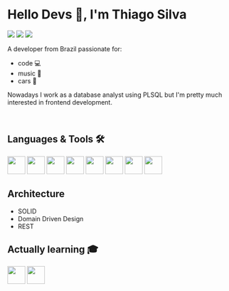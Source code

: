 # Hello Devs 👋, I'm Thiago Silva
<div>
<a href="https://instagram.com/othiago__silva" target="_blank"><img src="https://img.shields.io/badge/-Instagram-%23E4405F?style=for-the-badge&logo=instagram&logoColor=white" target="_blank"></a>
<a href="https://www.linkedin.com/in/othiagosilva" target="_blank"><img src="https://img.shields.io/badge/-LinkedIn-%230077B5?style=for-the-badge&logo=linkedin&logoColor=white" target="_blank"></a>   
  <a href="mailto:othiagosilva.dev@gmail.com"><img src="https://img.shields.io/badge/Gmail-D14836?style=for-the-badge&logo=gmail&logoColor=white" target="_blank"></a>
</div>

A developer from Brazil passionate for: 

* code 💻 
* music 🎵
* cars 🔧​

Nowadays I work as a database analyst using PLSQL but I'm pretty much interested in frontend development. 

<br>


## Languages & Tools 🛠️
<img src="https://cdn.jsdelivr.net/gh/devicons/devicon/icons/git/git-original.svg" height=40 width=40/> <img src="https://cdn.jsdelivr.net/gh/devicons/devicon/icons/vscode/vscode-original.svg" height=40 width=40/> <img src="https://cdn.jsdelivr.net/gh/devicons/devicon/icons/docker/docker-plain.svg" height=40 width=40 /> <img 
src ="https://www.vectorlogo.zone/logos/getpostman/getpostman-icon.svg" height=40 width=40/> <img 
src ="https://cdn.jsdelivr.net/gh/devicons/devicon/icons/html5/html5-original.svg" height=40 width=40/> <img
src="https://cdn.jsdelivr.net/gh/devicons/devicon/icons/css3/css3-original.svg" height=40 width=40 /> <img src="https://cdn.jsdelivr.net/gh/devicons/devicon/icons/typescript/typescript-plain.svg" height=40 width=40 /> <img src="https://cdn.jsdelivr.net/gh/devicons/devicon/icons/oracle/oracle-original.svg" height=40 width=40/> 

## Architecture
* SOLID
* Domain Driven Design
* REST

## Actually learning 🎓
<img src="https://cdn.jsdelivr.net/gh/devicons/devicon/icons/react/react-original.svg" height=40 width=40 />  <img src="https://cdn.jsdelivr.net/gh/devicons/devicon/icons/kubernetes/kubernetes-plain.svg" height=40 width=40 />

